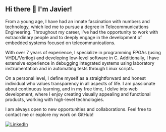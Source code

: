## Hi there 👋 I'm Javier!

From a young age, I have had an innate fascination with numbers and technology, which led me to pursue a degree in Telecommunications Engineering. Throughout my career, I've had the opportunity to work with extraordinary people and to deeply engage in the development of embedded systems focused on telecommunications.

With over 7 years of experience, I specialize in programming FPGAs (using VHDL/Verilog) and developing low-level software in C. Additionally, I have extensive experience in debugging integrated systems using laboratory instrumentation and in automating tests through Linux scripts.

On a personal level, I define myself as a straightforward and honest individual who values transparency in all aspects of life. I am passionate about continuous learning, and in my free time, I delve into web development, where I enjoy creating visually appealing and functional products, working with high-level technologies.

I am always open to new opportunities and collaborations. Feel free to contact me or explore my work on GitHub!

[![LinkedIn](https://img.shields.io/badge/LinkedIn-%230077B5.svg?logo=linkedin&logoColor=white)](https://linkedin.com/in/fjaviermartinezalonso) 

<!--
**fjaviermartinezalonso/fjaviermartinezalonso** is a ✨ _special_ ✨ repository because its `README.md` (this file) appears on your GitHub profile.

Here are some ideas to get you started:

- 🔭 I’m currently working on ...
- 🌱 I’m currently learning ...
- 👯 I’m looking to collaborate on ...
- 🤔 I’m looking for help with ...
- 💬 Ask me about ...
- 📫 How to reach me: ...
- 😄 Pronouns: ...
- ⚡ Fun fact: ...
-->
